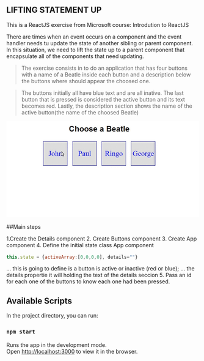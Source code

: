 ## LIFTING STATEMENT UP

This is a ReactJS exercise from Microsoft course: Introdution to ReactJS

There are times when an event occurs on a component and the event handler needs tu update the state of another sibling or parent component. In this situation, we need to lift the state up to a parent component that encapsulate all of the components that need updating.

>The exercise consists in to do an application that has four buttons
 with a name of a Beatle inside each button and a description below the buttons where should appear the choosed one. 

>The buttons initially all have blue text and are all inative. The last button that is pressed is considered the active button and its text becomes red. Lastly, the description section shows the name of the active button(the name of the choosed Beatle)

![gif](https://raw.githubusercontent.com/LeonelAV/IntroductionToReact/master/liftingstateup/liftingupgif.gif)

##Main steps

1.Create the Details component
2. Create Buttons component
3. Create App component
4. Define the initial state class App component
```javascript
this.state = {activeArray:[0,0,0,0], details=""}
```
... this is going to define is a button is active or inactive (red or blue);
... the details propertie it will holding the text of the details seccion
5. Pass an id for each one of the buttons to know each one had been pressed.

## Available Scripts

In the project directory, you can run:

### `npm start`

Runs the app in the development mode.<br>
Open [http://localhost:3000](http://localhost:3000) to view it in the browser.
